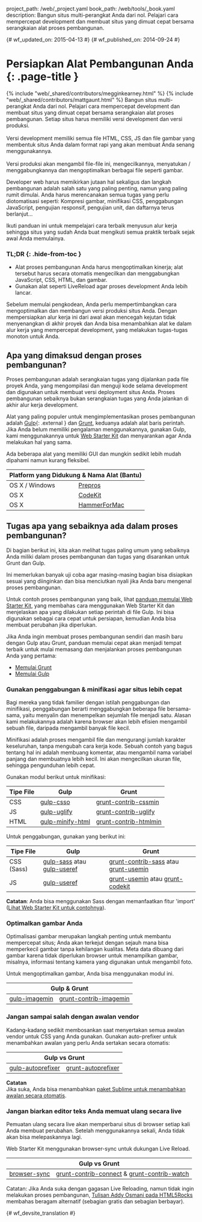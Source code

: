 project_path: /web/_project.yaml
book_path: /web/tools/_book.yaml
description: Bangun situs multi-perangkat Anda dari nol. Pelajari cara mempercepat development dan membuat situs yang dimuat cepat bersama serangkaian alat proses pembangunan.

{# wf_updated_on: 2015-04-13 #}
{# wf_published_on: 2014-09-24 #}

# Persiapkan Alat Pembangunan Anda {: .page-title }

{% include "web/_shared/contributors/megginkearney.html" %}
{% include "web/_shared/contributors/mattgaunt.html" %}
Bangun situs multi-perangkat Anda dari nol. Pelajari cara mempercepat development dan membuat situs yang dimuat cepat bersama serangkaian alat proses pembangunan. Setiap situs harus memiliki versi development dan versi produksi.<br /><br />Versi development memiliki semua file HTML, CSS, JS dan file gambar yang membentuk situs Anda dalam format rapi yang akan membuat Anda senang menggunakannya.<br /><br />Versi produksi akan mengambil file-file ini, mengecilkannya, menyatukan / menggabungkannya dan mengoptimalkan berbagai file seperti gambar.

Developer web harus memikirkan jutaan hal sekaligus dan langkah pembangunan
adalah salah satu yang paling penting, namun yang paling rumit dimulai.  Anda
harus merencanakan semua tugas yang perlu diotomatisasi seperti: Kompresi
gambar, minifikasi CSS, penggabungan JavaScript, pengujian responsif,
pengujian unit, dan daftarnya terus berlanjut...

Ikuti panduan ini untuk mempelajari cara terbaik menyusun alur kerja sehingga
situs yang sudah Anda buat mengikuti semua praktik terbaik sejak
awal Anda memulainya.


### TL;DR {: .hide-from-toc }
- Alat proses pembangunan Anda harus mengoptimalkan kinerja; alat tersebut harus secara otomatis mengecilkan dan menggabungkan JavaScript, CSS, HTML, dan gambar.
- Gunakan alat seperti LiveReload agar proses development Anda lebih lancar.


Sebelum memulai pengkodean, Anda perlu mempertimbangkan cara mengoptimalkan dan membangun
versi produksi situs Anda. Dengan mempersiapkan alur kerja ini dari awal
akan mencegah kejutan tidak menyenangkan di akhir proyek dan Anda bisa menambahkan alat
ke dalam alur kerja yang mempercepat development, yang melakukan tugas-tugas monoton
untuk Anda.

## Apa yang dimaksud dengan proses pembangunan?

Proses pembangunan adalah serangkaian tugas yang dijalankan pada file proyek Anda, yang mengompilasi
dan menguji kode selama development dan digunakan untuk membuat versi deployment
situs Anda.  Proses pembangunan sebaiknya bukan serangkaian tugas yang Anda jalankan di akhir
alur kerja development.

Alat yang paling populer untuk mengimplementasikan proses pembangunan adalah
[Gulp](http://gulpjs.com/){: .external } dan [Grunt](http://gruntjs.com/), keduanya adalah
alat baris perintah. Jika Anda belum memiliki pengalaman menggunakannya, gunakan Gulp, kami menggunakannya untuk
[Web Starter Kit](/web/tools/starter-kit/) dan menyarankan agar
Anda melakukan hal yang sama.

Ada beberapa alat yang memiliki GUI dan mungkin sedikit lebih mudah dipahami
namun kurang fleksibel.

<table class="responsive">
  <thead>
    <tr>
      <th colspan="2">Platform yang Didukung &amp; Nama Alat (Bantu)</th>
    </tr>
  </thead>
  <tbody>
    <tr>
      <td data-th="Supported Platforms">OS X / Windows</td>
      <td data-th="Gulp"><a href="http://alphapixels.com/prepros/">Prepros</a></td>
    </tr>
    <tr>
      <td data-th="Supported Platforms">OS X</td>
      <td data-th="Gulp"><a href="https://incident57.com/codekit/">CodeKit</a></td>
    </tr>
    <tr>
      <td data-th="Supported Platforms">OS X</td>
      <td data-th="Gulp"><a href="http://hammerformac.com/">HammerForMac</a></td>
    </tr>
  </tbody>
</table>


## Tugas apa yang sebaiknya ada dalam proses pembangunan?

Di bagian berikut ini, kita akan melihat tugas paling umum yang
sebaiknya Anda miliki dalam proses pembangunan dan tugas yang disarankan untuk Grunt dan Gulp.

Ini memerlukan banyak uji coba agar masing-masing bagian bisa disiapkan sesuai yang diinginkan
dan bisa menciutkan nyali jika Anda baru mengenal proses pembangunan.

Untuk contoh proses pembangunan yang baik, lihat [panduan memulai Web Starter
Kit](/web/fundamentals/getting-started/web-starter-kit/),
yang membahas cara menggunakan Web Starter Kit dan menjelaskan apa yang dilakukan setiap
perintah di file Gulp. Ini bisa digunakan sebagai cara cepat untuk persiapan, kemudian
Anda bisa membuat perubahan jika diperlukan.

Jika Anda ingin membuat proses pembangunan sendiri dan masih baru dengan Gulp
atau Grunt, panduan memulai cepat akan menjadi tempat terbaik untuk mulai memasang
dan menjalankan proses pembangunan Anda yang pertama:

* [Memulai Grunt](http://gruntjs.com/getting-started)
* [Memulai
  Gulp](https://github.com/gulpjs/gulp/blob/master/docs/getting-started.md#getting-started)

### Gunakan penggabungan & minifikasi agar situs lebih cepat

Bagi mereka yang tidak familier dengan istilah penggabungan dan minifikasi,
penggabungan berarti menggabungkan beberapa file bersama-sama, yaitu menyalin dan
menempelkan sejumlah file menjadi satu. Alasan kami melakukannya adalah karena browser akan lebih
efisien mengambil sebuah file, daripada mengambil banyak file kecil.

Minifikasi adalah proses mengambil file dan mengurangi jumlah
karakter keseluruhan, tanpa mengubah cara kerja kode. Sebuah contoh yang bagus tentang hal ini adalah
membuang komentar, atau mengambil nama variabel panjang dan membuatnya lebih kecil. Ini
akan mengecilkan ukuran file, sehingga pengunduhan lebih cepat.

Gunakan modul berikut untuk minifikasi:

<table>
  <thead>
    <tr>
      <th data-th="Type of File">Tipe File</th>
      <th data-th="Gulp">Gulp</th>
      <th data-th="Grunt">Grunt</th>
    </tr>
  </thead>
  <tbody>
    <tr>
      <td data-th="Type of File">CSS</td>
      <td data-th="Gulp"><a href="https://github.com/ben-eb/gulp-csso">gulp-csso</a></td>
      <td data-th="Grunt"><a href="https://github.com/gruntjs/grunt-contrib-cssmin">grunt-contrib-cssmin</a></td>
    </tr>
    <tr>
      <td data-th="Type of File">JS</td>
      <td data-th="Gulp"><a href="https://github.com/terinjokes/gulp-uglify/">gulp-uglify</a></td>
      <td data-th="Grunt"><a href="https://github.com/gruntjs/grunt-contrib-uglify">grunt-contrib-uglify</a></td>
    </tr>
    <tr>
      <td data-th="Type of File">HTML</td>
      <td data-th="Gulp"><a href="https://www.npmjs.com/package/gulp-minify-html">gulp-minify-html</a></td>
      <td data-th="Grunt"><a href="https://github.com/gruntjs/grunt-contrib-htmlmin">grunt-contrib-htmlmin</a></td>
    </tr>
  </tbody>
</table>

Untuk penggabungan, gunakan yang berikut ini:

<table>
  <thead>
    <tr>
      <th data-th="Type of File">Tipe File</th>
      <th data-th="Gulp">Gulp</th>
      <th data-th="Grunt">Grunt</th>
    </tr>
  </thead>
  <tbody>
    <tr>
      <td data-th="Type of File">CSS (Sass)</td>
      <td data-th="Gulp"><a href="https://github.com/dlmanning/gulp-sass">gulp-sass</a> atau <a href="https://github.com/jonkemp/gulp-useref">gulp-useref</a></td>
      <td data-th="Grunt"><a href="https://github.com/gruntjs/grunt-contrib-sass">grunt-contrib-sass</a> atau <a href="https://github.com/yeoman/grunt-usemin">grunt-usemin</a></td>
    </tr>
    <tr>
      <td data-th="Type of File">JS</td>
      <td data-th="Gulp"><a href="https://github.com/jonkemp/gulp-useref">gulp-useref</a></td>
      <td data-th="Grunt"><a href="https://github.com/yeoman/grunt-usemin">grunt-usemin</a> atau <a href="https://github.com/fatso83/grunt-codekit">grunt-codekit</a></td>
    </tr>
  </tbody>
</table>

**Catatan**: Anda bisa menggunakan Sass dengan memanfaatkan fitur 'import' ([Lihat Web Starter
Kit untuk contohnya](https://github.com/google/web-starter-kit/blob/master/app/styles/main.scss)).

### Optimalkan gambar Anda

Optimalisasi gambar merupakan langkah penting untuk membantu mempercepat situs; Anda akan
terkejut dengan sejauh mana bisa memperkecil gambar tanpa kehilangan kualitas. Meta
data dibuang dari gambar karena tidak diperlukan browser untuk menampilkan
gambar, misalnya, informasi tentang kamera yang digunakan untuk mengambil foto.

Untuk mengoptimalkan gambar, Anda bisa menggunakan modul ini.

<table class="responsive">
  <thead>
    <tr>
      <th colspan="2">Gulp &amp; Grunt</th>
    </tr>
  </thead>
  <tbody>
    <tr>
      <td data-th="Gulp"><a href="https://github.com/sindresorhus/gulp-imagemin">gulp-imagemin</a></td>
      <td data-th="Grunt"><a href="https://github.com/gruntjs/grunt-contrib-imagemin">grunt-contrib-imagemin</a></td>
    </tr>
  </tbody>
</table>

### Jangan sampai salah dengan awalan vendor

Kadang-kadang sedikit membosankan saat menyertakan semua awalan vendor untuk CSS
yang Anda gunakan. Gunakan auto-prefixer untuk menambahkan awalan yang perlu Anda
sertakan secara otomatis:

<table class="responsive">
  <thead>
    <tr>
      <th colspan="2">Gulp vs Grunt</th>
    </tr>
  </thead>
  <tbody>
    <tr>
      <td data-th="Gulp"><a href="https://github.com/sindresorhus/gulp-autoprefixer">gulp-autoprefixer</a></td>
      <td data-th="Grunt"><a href="https://github.com/nDmitry/grunt-autoprefixer">grunt-autoprefixer</a></td>
    </tr>
  </tbody>
</table>

**Catatan**  
Jika suka, Anda bisa menambahkan [paket Sublime untuk menambahkan awalan secara otomatis](/web/tools/setup/setup-editor#autoprefixer).


### Jangan biarkan editor teks Anda memuat ulang secara live

Pemuatan ulang secara live akan memperbarui situs di browser setiap kali Anda membuat perubahan.
Setelah menggunakannya sekali, Anda tidak akan bisa melepaskannya lagi.

Web Starter Kit menggunakan browser-sync untuk dukungan Live Reload.

<table class="responsive">
  <thead>
    <tr>
      <th colspan="2">Gulp vs Grunt</th>
    </tr>
  </thead>
  <tbody>
    <tr>
      <td data-th="Gulp"><a href="http://www.browsersync.io/docs/gulp/">browser-sync</a></td>
      <td data-th="Grunt"><a href="https://github.com/gruntjs/grunt-contrib-connect">grunt-contrib-connect</a> & <a href="https://github.com/gruntjs/grunt-contrib-watch">grunt-contrib-watch</a></td>
    </tr>
  </tbody>
</table>

Catatan: Jika Anda suka dengan gagasan Live Reloading, namun tidak ingin melakukan proses pembangunan, [Tulisan Addy Osmani pada HTML5Rocks](http://www.html5rocks.com/en/tutorials/tooling/synchronized-cross-device-testing/) membahas beragam alternatif (sebagian gratis dan sebagian berbayar).


{# wf_devsite_translation #}
